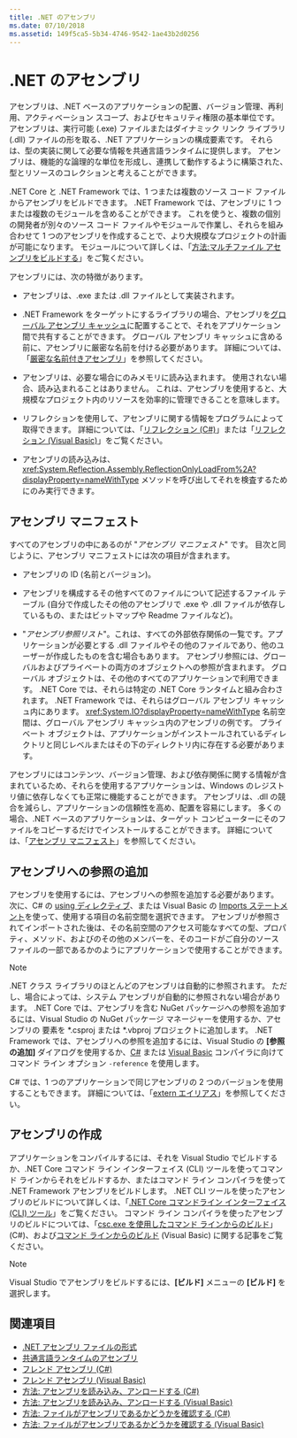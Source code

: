 ```yaml
---
title: .NET のアセンブリ
ms.date: 07/10/2018
ms.assetid: 149f5ca5-5b34-4746-9542-1ae43b2d0256
---
```

# <a name="assemblies-in-net"></a>.NET のアセンブリ

アセンブリは、.NET ベースのアプリケーションの配置、バージョン管理、再利用、アクティベーション スコープ、およびセキュリティ権限の基本単位です。 アセンブリは、実行可能 (.exe) ファイルまたはダイナミック リンク ライブラリ (.dll) ファイルの形を取る、.NET アプリケーションの構成要素です。 それらは、型の実装に関して必要な情報を共通言語ランタイムに提供します。 アセンブリは、機能的な論理的な単位を形成し、連携して動作するように構築された、型とリソースのコレクションと考えることができます。  
  
 .NET Core と .NET Framework では、1 つまたは複数のソース コード ファイルからアセンブリをビルドできます。 .NET Framework では、アセンブリに 1 つまたは複数のモジュールを含めることができます。 これを使うと、複数の個別の開発者が別々のソース コード ファイルやモジュールで作業し、それらを組み合わせて 1 つのアセンブリを作成することで、より大規模なプロジェクトの計画が可能になります。 モジュールについて詳しくは、「[方法:マルチファイル アセンブリをビルドする](../../framework/app-domains/how-to-build-a-multifile-assembly.md)」をご覧ください。
  
 アセンブリには、次の特徴があります。  
  
-   アセンブリは、.exe または .dll ファイルとして実装されます。  
  
-   .NET Framework をターゲットにするライブラリの場合、アセンブリを[グローバル アセンブリ キャッシュ](../../framework/app-domains/gac.md)に配置することで、それをアプリケーション間で共有することができます。 グローバル アセンブリ キャッシュに含める前に、アセンブリに厳密な名前を付ける必要があります。 詳細については、「[厳密な名前付きアセンブリ](../../framework/app-domains/strong-named-assemblies.md)」を参照してください。  
  
-   アセンブリは、必要な場合にのみメモリに読み込まれます。 使用されない場合、読み込まれることはありません。 これは、アセンブリを使用すると、大規模なプロジェクト内のリソースを効率的に管理できることを意味します。  
  
-   リフレクションを使用して、アセンブリに関する情報をプログラムによって取得できます。 詳細については、「[リフレクション (C#)](../../csharp/programming-guide/concepts/reflection.md)」または「[リフレクション (Visual Basic)](../../visual-basic/programming-guide/concepts/reflection.md)」をご覧ください。   
  
-   アセンブリの読み込みは、<xref:System.Reflection.Assembly.ReflectionOnlyLoadFrom%2A?displayProperty=nameWithType> メソッドを呼び出してそれを検査するためにのみ実行できます。  
  
## <a name="assembly-manifest"></a>アセンブリ マニフェスト  
 すべてのアセンブリの中にあるのが "*アセンブリ マニフェスト*" です。 目次と同じように、アセンブリ マニフェストには次の項目が含まれます。  
  
-   アセンブリの ID (名前とバージョン)。  
  
-   アセンブリを構成するその他すべてのファイルについて記述するファイル テーブル (自分で作成したその他のアセンブリで .exe や .dll ファイルが依存しているもの、またはビットマップや Readme ファイルなど)。  
  
-   "*アセンブリ参照リスト*"。これは、すべての外部依存関係の一覧です。アプリケーションが必要とする .dll ファイルやその他のファイルであり、他のユーザーが作成したものを含む場合もあります。 アセンブリ参照には、グローバルおよびプライベートの両方のオブジェクトへの参照が含まれます。 グローバル オブジェクトは、その他のすべてのアプリケーションで利用できます。 .NET Core では、それらは特定の .NET Core ランタイムと組み合わされます。 .NET Framework では、それらはグローバル アセンブリ キャッシュ内にあります。 <xref:System.IO?displayProperty=nameWithType> 名前空間は、グローバル アセンブリ キャッシュ内のアセンブリの例です。 プライベート オブジェクトは、アプリケーションがインストールされているディレクトリと同じレベルまたはその下のディレクトリ内に存在する必要があります。  
  
 アセンブリにはコンテンツ、バージョン管理、および依存関係に関する情報が含まれているため、それらを使用するアプリケーションは、Windows のレジストリ値に依存しなくても正常に機能することができます。 アセンブリは、.dll の競合を減らし、アプリケーションの信頼性を高め、配置を容易にします。 多くの場合、.NET ベースのアプリケーションは、ターゲット コンピューターにそのファイルをコピーするだけでインストールすることができます。 詳細については、「[アセンブリ マニフェスト](../../framework/app-domains/assembly-manifest.md)」を参照してください。  
  
## <a name="adding-a-reference-to-an-assembly"></a>アセンブリへの参照の追加  
 アセンブリを使用するには、アセンブリへの参照を追加する必要があります。 次に、C# の [using ディレクティブ](../../csharp/language-reference/keywords/using-directive.md)、または Visual Basic の [Imports ステートメント](../../visual-basic/language-reference/statements/imports-statement-net-namespace-and-type.md)を使って、使用する項目の名前空間を選択できます。 アセンブリが参照されてインポートされた後は、その名前空間のアクセス可能なすべての型、プロパティ、メソッド、およびのその他のメンバーを、そのコードがご自分のソース ファイルの一部であるかのようにアプリケーションで使用することができます。  
 
> [!NOTE]
> .NET クラス ライブラリのほとんどのアセンブリは自動的に参照されます。 ただし、場合によっては、システム アセンブリが自動的に参照されない場合があります。 .NET Core では、アセンブリを含む NuGet パッケージへの参照を追加するには、Visual Studio の NuGet パッケージ マネージャーを使用するか、アセンブリの [<PackageReference>](../../core/tools/dependencies.md#the-new-packagereference-element) 要素を *.csproj または *.vbproj プロジェクトに追加します。 .NET Framework では、アセンブリへの参照を追加するには、Visual Studio の **[参照の追加]** ダイアログを使用するか、[C#](../../csharp/language-reference/compiler-options/reference-compiler-option.md) または [Visual Basic](../../visual-basic/reference/command-line-compiler/reference.md) コンパイラに向けてコマンド ライン オプション `-reference` を使用します。
 
 C# では、1 つのアプリケーションで同じアセンブリの 2 つのバージョンを使用することもできます。 詳細については、「[extern エイリアス](../../csharp/language-reference/keywords/extern-alias.md)」を参照してください。  
  
## <a name="creating-an-assembly"></a>アセンブリの作成  
 アプリケーションをコンパイルするには、それを Visual Studio でビルドするか、.NET Core コマンド ライン インターフェイス (CLI) ツールを使ってコマンド ラインからそれをビルドするか、またはコマンド ライン コンパイラを使って .NET Framework アセンブリをビルドします。 .NET CLI ツールを使ったアセンブリのビルドについて詳しくは、「[.NET Core コマンドライン インターフェイス (CLI) ツール](../../core/tools/index.md)」をご覧ください。 コマンド ライン コンパイラを使ったアセンブリのビルドについては、「[csc.exe を使用したコマンド ラインからのビルド](../../csharp/language-reference/compiler-options/command-line-building-with-csc-exe.md)」(C#)、および[コマンド ラインからのビルド](../../visual-basic/reference/command-line-compiler/building-from-the-command-line.md) (Visual Basic) に関する記事をご覧ください。  
  
> [!NOTE]
>  Visual Studio でアセンブリをビルドするには、**[ビルド]** メニューの **[ビルド]** を選択します。  

## <a name="see-also"></a>関連項目

 - [.NET アセンブリ ファイルの形式](file-format.md)  
 - [共通言語ランタイムのアセンブリ](../../framework/app-domains/assemblies-in-the-common-language-runtime.md)  
 - [フレンド アセンブリ (C#)](../../csharp/programming-guide/concepts/assemblies-gac/friend-assemblies.md)  
 - [フレンド アセンブリ (Visual Basic)](../../visual-basic/programming-guide/concepts/assemblies-gac/friend-assemblies.md)  
 - [方法: アセンブリを読み込み、アンロードする (C#)](../../csharp/programming-guide/concepts/assemblies-gac/how-to-load-and-unload-assemblies.md)  
 - [方法: アセンブリを読み込み、アンロードする (Visual Basic)](../../visual-basic/programming-guide/concepts/assemblies-gac/how-to-load-and-unload-assemblies.md)  
 - [方法: ファイルがアセンブリであるかどうかを確認する (C#)](../../csharp/programming-guide/concepts/assemblies-gac/how-to-determine-if-a-file-is-an-assembly.md)  
 - [方法: ファイルがアセンブリであるかどうかを確認する (Visual Basic)](../../visual-basic/programming-guide/concepts/assemblies-gac/how-to-determine-if-a-file-is-an-assembly.md)  
